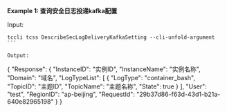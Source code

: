 **Example 1: 查询安全日志投递kafka配置**



Input: 

```
tccli tcss DescribeSecLogDeliveryKafkaSetting --cli-unfold-argument ```

Output: 
```
{
    "Response": {
        "InstanceID": "实例ID",
        "InstanceName": "实例名称",
        "Domain": "域名",
        "LogTypeList": [
            {
                "LogType": "container_bash",
                "TopicID": "主题ID",
                "TopicName": "主题名称",
                "State": true
            }
        ],
        "User": "test",
        "RegionID": "ap-beijing",
        "RequestId": "29b37d86-f63d-43d1-b21a-640e82965198"
    }
}
```

